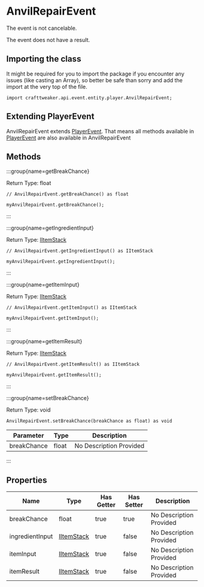 # AnvilRepairEvent

The event is not cancelable.

The event does not have a result.

## Importing the class

It might be required for you to import the package if you encounter any issues (like casting an Array), so better be safe than sorry and add the import at the very top of the file.
```zenscript
import crafttweaker.api.event.entity.player.AnvilRepairEvent;
```


## Extending PlayerEvent

AnvilRepairEvent extends [PlayerEvent](/forge/api/event/entity/player/PlayerEvent). That means all methods available in [PlayerEvent](/forge/api/event/entity/player/PlayerEvent) are also available in AnvilRepairEvent

## Methods

:::group{name=getBreakChance}

Return Type: float

```zenscript
// AnvilRepairEvent.getBreakChance() as float

myAnvilRepairEvent.getBreakChance();
```

:::

:::group{name=getIngredientInput}

Return Type: [IItemStack](/vanilla/api/item/IItemStack)

```zenscript
// AnvilRepairEvent.getIngredientInput() as IItemStack

myAnvilRepairEvent.getIngredientInput();
```

:::

:::group{name=getItemInput}

Return Type: [IItemStack](/vanilla/api/item/IItemStack)

```zenscript
// AnvilRepairEvent.getItemInput() as IItemStack

myAnvilRepairEvent.getItemInput();
```

:::

:::group{name=getItemResult}

Return Type: [IItemStack](/vanilla/api/item/IItemStack)

```zenscript
// AnvilRepairEvent.getItemResult() as IItemStack

myAnvilRepairEvent.getItemResult();
```

:::

:::group{name=setBreakChance}

Return Type: void

```zenscript
AnvilRepairEvent.setBreakChance(breakChance as float) as void
```

| Parameter | Type | Description |
|-----------|------|-------------|
| breakChance | float | No Description Provided |


:::


## Properties

| Name | Type | Has Getter | Has Setter | Description |
|------|------|------------|------------|-------------|
| breakChance | float | true | true | No Description Provided |
| ingredientInput | [IItemStack](/vanilla/api/item/IItemStack) | true | false | No Description Provided |
| itemInput | [IItemStack](/vanilla/api/item/IItemStack) | true | false | No Description Provided |
| itemResult | [IItemStack](/vanilla/api/item/IItemStack) | true | false | No Description Provided |

